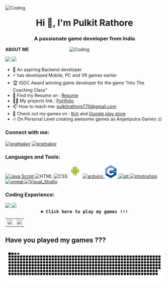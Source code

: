 <img align="left" alt="Coding" width="1000" src="https://github.com/prathakpr/prathakpr/blob/main/My%20Video3.gif">
<h1 align="center">Hi 👋, I'm Pulkit Rathore</h1>
<h3 align="center">A passionate game developer from India</h3>
<img align="right" alt="Coding" width="300" src="https://media.tenor.com/NqieWs05-dUAAAAM/rdr2-red-dead-redemption2.gif">

**ABOUT ME** 

<img src="https://img.shields.io/badge/Core-Backend Development-blue" /> <img src="https://img.shields.io/badge/Past-Game_Dev-yelow" />
</p>

- 🌱 An aspiring Backend developer
- ⚡ has developed Mobile, PC and VR games earlier
- 🏆 IGDC Award winning game developer for the game "Into The Coaching Class"
- 💬 Find my Resume on : <a target="_blank" href="https://drive.google.com/file/d/1CxRnnJ0kBg-kuNm_3HiFTa8UHQ-eRfFk/view?usp=sharing">Resume</a>
- 👨‍💻 My projects link : <a target="_blank" href="https://pulkitrathore770.wixsite.com/coachingclass">Portfolio</a>
- 📫 How to reach me: pulkitrathore770@gmail.com
- 👾 Check out my games on : <a target="_blank" href="https://prathakpr.itch.io//">Itch</a> and <a target="_blank" href="https://play.google.com/store/apps/dev?id=6917839435057215369">Google play store</a>
- ‎️‍🔥 On Personal Level creating awesome games as Anjaniputra Games :))

 <!-- ________________________________________________________________________________________________________________________________________________
______________________________________________________________________________________________________________________________________________________
___________________________________________________________________________________________________________________________________________________-->


<h3 align="left">Connect with me:</h3>
<p align="left">
<a href="https://linkedin.com/in/prathakpr" target="blank"><img align="center" src="https://raw.githubusercontent.com/rahuldkjain/github-profile-readme-generator/master/src/images/icons/Social/linked-in-alt.svg" alt="prathakpr" height="30" width="40" /></a>
<a href="https://instagram.com/prathakpr" target="blank"><img align="center" src="https://raw.githubusercontent.com/rahuldkjain/github-profile-readme-generator/master/src/images/icons/Social/instagram.svg" alt="prathakpr" height="30" width="40" /></a>
</p>

<h3 align="left">Languages and Tools:</h3>
<p align="left"> <a href="https://developer.android.com" target="_blank" rel="noreferrer"> <img src="https://cdn.worldvectorlogo.com/logos/logo-javascript.svg" alt="Java Script" width="40" height="40"/> </a> <img src="https://cdn.worldvectorlogo.com/logos/html-1.svg" alt="HTML" width="40" height="40"/> </a> <img src="https://cdn.worldvectorlogo.com/logos/css-3.svg" alt="CSS" width="40" height="40"/> </a> <img src="https://raw.githubusercontent.com/devicons/devicon/master/icons/android/android-original-wordmark.svg" alt="android" width="40" height="40"/> </a> <a href="https://www.arduino.cc/" target="_blank" rel="noreferrer"> <img src="https://cdn.worldvectorlogo.com/logos/arduino-1.svg" alt="arduino" width="40" height="40"/> </a> <a href="https://www.w3schools.com/cpp/" target="_blank" rel="noreferrer"> <img src="https://raw.githubusercontent.com/devicons/devicon/master/icons/cplusplus/cplusplus-original.svg" alt="cplusplus" width="40" height="40"/> </a> <a href="https://git-scm.com/" target="_blank" rel="noreferrer"> <img src="https://www.vectorlogo.zone/logos/git-scm/git-scm-icon.svg" alt="git" width="40" height="40"/> </a> <a href="https://www.adobe.com/in/products/photoshop.html" rel="noreferrer"> <img src="https://upload.wikimedia.org/wikipedia/commons/a/af/Adobe_Photoshop_CC_icon.svg" alt="photoshop" width="40" height="40"/> </a> <a href="https://unrealengine.com/" target="_blank" rel="noreferrer"> <img src="https://media.graphassets.com/B8hDILAISampfm5yFOQA" alt="unreal" width="40" height="40"/> </a> <a href="https://visualstudio.microsoft.com/" target="_blank" rel="noreferrer"> <img src="https://upload.wikimedia.org/wikipedia/commons/5/59/Visual_Studio_Icon_2019.svg" alt="Visual_Studio" width="40" height="40"/> </a> </p>

<h3 align="left">Coding Experience:</h3>
<a target="_blank" href="https://leetcode.com/prathakpr/"><img src="https://img.shields.io/badge/-LeetCode-000000?style=for-the-badge&logo=LeetCode&logoColor=white"></img></a>
<a target="_blank" href="https://auth.geeksforgeeks.org/user/prathakpr/"><img src="https://img.shields.io/badge/-GeeksforGeeks-000000?style=for-the-badge&logo=GeeksforGeeks&logoColor=green"></img></a>
</div>


<details align="center">
<summary> <b> <samp> Click here to play my games !!! </samp></b></summary>
<samp>
 <b><h2 style="color: #fc6203">INTO THE COACHING CLASS</h2> </b>
<img src="https://raw.githubusercontent.com/TanZng/TanZng/master/assets/bonefire.gif" width="200"/>

Download Here: <a target="_blank" href="https://play.google.com/store/apps/details?id=com.PR.Coaching_Class&hl=en&gl=US">Into The Coaching Class</a>
</samp>
</details>

<table>
  <tr>
    <td><img src="https://github-readme-stats.vercel.app/api?username=prathakpr&count_private=true&show_icons=true&theme=highcontrast&hide=issues,prs"></td>
    <td><img src="https://github-readme-stats.vercel.app/api/wakatime?username=prathakpr&theme=highcontrast&langs_count=3"></td>
  </tr>
</table>

## Have you played my games ???
<div align="center">
<picture>
  <source media="(prefers-color-scheme: dark)" srcset="https://raw.githubusercontent.com/prathakpr/prathakpr/output/github-contribution-grid-snake-dark.svg">
  <source media="(prefers-color-scheme: light)" srcset="https://raw.githubusercontent.com/prathakpr/prathakpr/output/github-contribution-grid-snake.svg">
  <img alt="github contribution grid snake animation" src="https://raw.githubusercontent.com/platane/platane/output/github-contribution-grid-snake.svg">
</picture>
